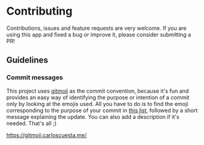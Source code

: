 # Contributing

Contributions, issues and feature requests are very welcome. If you are using this app and fixed a bug or improve it, please consider submitting a PR!

## Guidelines

### Commit messages

This project uses [gitmoji](https://gitmoji.carloscuesta.me/) as the commit convention, because it's fun and provides an easy way of identifying the purpose or intention of a commit only by looking at the emojis used. All you have to do is to find the emoji corresponding to the purpose of your commit in [this list](https://gitmoji.carloscuesta.me/), followed by a short message explaining the update. You can also add a description if it's needed. That's all ;)

https://gitmoji.carloscuesta.me/
